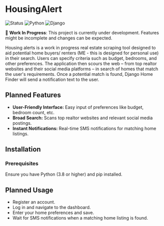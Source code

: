 # HousingAlert

![Status](https://img.shields.io/badge/status-work_in_progress-yellow)
![Python](https://img.shields.io/badge/python-v3.8-blue)
![Django](https://img.shields.io/badge/django-v3.2-blue)

🚧 **Work In Progress**: This project is currently under development. Features might be incomplete and changes can be expected.

Housing alerts is a work in progress real estate scraping tool designed to aid potential home buyers/ renters (ME - this is designed for personal use) in their search. Users can specify criteria such as budget, bedrooms, and other preferences. The application then scours the web – from top realtor websites and their social media platforms – in search of homes that match the user's requirements. Once a potential match is found, Django Home Finder will send a notification text to the user.

## Planned Features

- **User-Friendly Interface:** Easy input of preferences like budget, bedroom count, etc.
- **Broad Search:** Scans top realtor websites and relevant social media postings.
- **Instant Notifications:** Real-time SMS notifications for matching home listings.

## Installation

### Prerequisites

Ensure you have Python (3.8 or higher) and pip installed.

## Planned Usage
- Register an account.
- Log in and navigate to the dashboard.
- Enter your home preferences and save.
- Wait for SMS notifications when a matching home listing is found.
